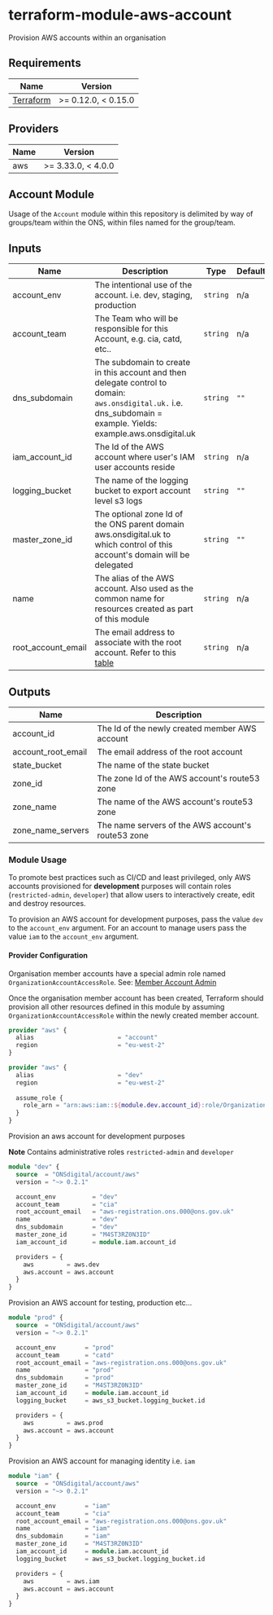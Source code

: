 # terraform-module-aws-account
Provision AWS accounts within an organisation 

## Requirements

| Name | Version |
|------|---------|
| [Terraform](https://www.terraform.io/downloads.html) | >= 0.12.0, < 0.15.0 |


## Providers

| Name | Version |
|------|---------|
| aws |  >= 3.33.0, < 4.0.0 |


## Account Module
Usage of the `Account` module within this repository is delimited by way of groups/team within the ONS, within files
named for the group/team.


## Inputs

| Name | Description | Type | Default | Required |
|------|-------------|------|---------|:--------:|
| account\_env | The intentional use of the account. i.e. dev, staging, production | `string` | n/a | yes |
| account\_team | The Team who will be responsible for this Account, e.g. cia, catd, etc.. | `string` | n/a | yes |
| dns\_subdomain | The subdomain to create in this account and then delegate control to domain: `aws.onsdigital.uk.` i.e. dns_subdomain = example.  Yields: example.aws.onsdigital.uk | `string` | `""` | no |
| iam_account_id | The Id of the AWS account where user's IAM user accounts reside | `string` | n/a | yes |
| logging\_bucket | The name of the logging bucket to export account level s3 logs | `string` | `""` | no |
| master\_zone\_id | The optional zone Id of the ONS parent domain aws.onsdigital.uk to which control of this account's domain will be delegated | `string` | `""` | no |
| name | The alias of the AWS account.  Also used as the common name for resources created as part of this module | `string` | n/a | yes |
| root\_account\_email | The email address to associate with the root account.  Refer to this [table](https://github.com/ONSdigital/aws-terraform/blob/main/README.md#aws-accounts-list) | `string` | n/a | yes |

## Outputs

| Name | Description |
|------|-------------|
| account\_id | The Id of the newly created member AWS account |
| account\_root\_email | The email address of the root account |
| state\_bucket | The name of the state bucket |
| zone\_id | The zone Id of the AWS account's route53 zone |
| zone\_name | The name of the AWS account's route53 zone |
| zone\_name\_servers | The name servers of the AWS account's route53 zone |


### Module Usage

To promote best practices such as CI/CD and least privileged, only AWS accounts provisioned for **development** purposes will 
contain roles (`restricted-admin`, `developer`) that allow users to interactively create, edit and destroy resources.

To provision an AWS account for development purposes, pass the value `dev` to the `account_env` argument. For an account 
to manage users pass the value `iam` to the `account_env` argument.


#### Provider Configuration

Organisation member accounts have a special admin role named `OrganizationAccountAccessRole`.  See: [Member Account Admin](https://docs.aws.amazon.com/organizations/latest/userguide/orgs_manage_accounts_access.html)

Once the organisation member account has been created, Terraform should provision all other resources defined in this module by 
assuming `OrganizationAccountAccessRole` within the newly created member account.

```terraform
provider "aws" {
  alias                       = "account"
  region                      = "eu-west-2"
}

provider "aws" {
  alias                       = "dev"
  region                      = "eu-west-2"
  
  assume_role {
    role_arn = "arn:aws:iam::${module.dev.account_id}:role/OrganizationAccountAccessRole"
  }
}
```


Provision an aws account for development purposes

**Note**
Contains administrative roles `restricted-admin` and `developer`

```terraform
module "dev" {
  source  = "ONSdigital/account/aws"
  version = "~> 0.2.1"

  account_env          = "dev"
  account_team         = "cia"
  root_account_email   = "aws-registration.ons.000@ons.gov.uk"
  name                 = "dev"
  dns_subdomain        = "dev"
  master_zone_id       = "M4ST3RZ0N3ID"
  iam_account_id       = module.iam.account_id

  providers = {
    aws         = aws.dev
    aws.account = aws.account
  }
}
```

Provision an AWS account for testing, production etc...

```terraform
module "prod" {
  source  = "ONSdigital/account/aws"
  version = "~> 0.2.1"

  account_env        = "prod"
  account_team       = "catd"
  root_account_email = "aws-registration.ons.000@ons.gov.uk"
  name               = "prod"
  dns_subdomain      = "prod"
  master_zone_id     = "M4ST3RZ0N3ID"
  iam_account_id     = module.iam.account_id
  logging_bucket     = aws_s3_bucket.logging_bucket.id

  providers = {
    aws         = aws.prod
    aws.account = aws.account
  }
}
```

Provision an AWS account for managing identity i.e. `iam`

```terraform
module "iam" {
  source  = "ONSdigital/account/aws"
  version = "~> 0.2.1"

  account_env        = "iam"
  account_team       = "cia"
  root_account_email = "aws-registration.ons.000@ons.gov.uk"
  name               = "iam"
  dns_subdomain      = "iam"
  master_zone_id     = "M4ST3RZ0N3ID"
  iam_account_id     = module.iam.account_id
  logging_bucket     = aws_s3_bucket.logging_bucket.id

  providers = {
    aws         = aws.iam
    aws.account = aws.account
  }
}
```
